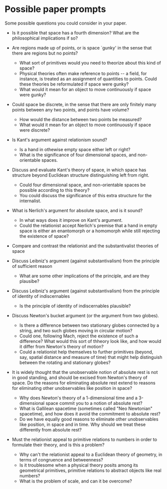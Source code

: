 # Possible paper prompts

Some possible questions you could consider in your paper.

- Is it possible that space has a fourth dimension? What are the philosophical implications if so?
	
- Are regions made up of points, or is space `gunky' in the sense that there are regions but no points? 			
	+ What sort of primitives would you need to theorize about this kind of space?
	+ Physical theories often make reference to points -- a field, for instance, is treated as an assignment of quantities to points. Could these theories be reformulated if space were gunky?
	+ What would it mean for an object to move continuously if space were gunky?
	
- Could space be discrete, in the sense that there are only finitely many points between any two points, and points have volume? 
	+ How would the distance between two points be measured?
	+ What would it mean for an object to move continuously if space were discrete?
	

- Is Kant's argument against relationism sound?
	+ Is a hand in othewise empty space either left or right?
	+ What is the significance of four dimensional spaces, and non-orientable spaces.
			
			
- Discuss and evaluate Kant's theory of space, in which space has structure beyond Euclidean structure distinguishing left from right.
	+ Could four dimensional space, and non-orientable spaces be possible according to this theory?
	+ You could discuss the significance of this extra structure for the internalist.
		
- What is Nerlich's argument for absolute space, and is it sound?
	+ In what ways does it improve on Kant's argument.
	+ Could the relationist accept Nerlich's premise that a hand in empty space is either an enantomorph or a homomorph while still rejecting the existence of space?


- Compare and contrast the relationist and the substantivalist theories of space
			
- Discuss Leibniz's argument (against substantivalism) from the principle of sufficient reason
	+ What are some other implications of the principle, and are they plausibe?
		
- Discuss Leibniz's argument (against substantivalism) from the principle of identity of indiscernables
	+ Is the principle of identity of indiscernables plausible?
		
- Discuss Newton's bucket argument (or the argument from two globes).

	+ Is there a difference between two stationary globes connected by a string, and two such globes moving in circular motion?
	+ Could one, following Mach, reject the existence of such a difference? What would this sort of thheory look like, and how would it differ from Newton's theory of motion?
	+ Could a relationist help themselves to further primitives (beyond, say, spatial distance and measure of time) that might help distinguish between the rotating and stationary globes?
		
- It is widely thought that the unobservable notion of absolute rest is not in good standing, and should be excised from Newton's theory of space. Do the reasons for eliminating absolute rest extend to reasons for eliminating other unobservables like position in space?

	+ Why does Newton's theory of a 1-dimensional time and a 3-dimensional space commit you to a notion of absolute rest?
	+ What is Gallilean spacetime (sometimes called "Neo Newtonian" spacetime), and how does it avoid the commitment to absolute rest?
	+ Do we have equally good reasons to eliminate other unobservables like position, in space and in time. Why should we treat these differently from absolute rest?
			
- Must the relationist appeal to primitive relations to numbers in order to formulate their theory, and is this a problem?
	+ Why can't the relationist appeal to a Euclidean theory of geometry, in terms of congruence and betweenness?
	+ Is it troublesome when a physical theory posits among its geometrical primitives, primitive relations to abstract objects like real numbers? 
	+ What is the problem of scale, and can it be overcome?
			
			
